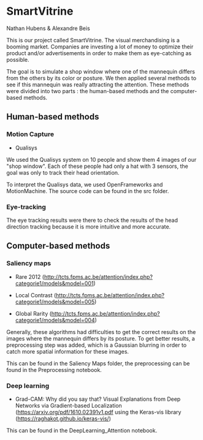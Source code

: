 # SmartVitrine
Nathan Hubens & Alexandre Beis


This is our project called SmartVitrine. The visual merchandising is a booming market. Companies are investing a lot of money to optimize their product and/or advertisements in order to make them as eye-catching as possible.

The goal is to simulate a shop window where one of the mannequin differs from the others by its color or posture. We then applied several methods to see if this mannequin was really attracting the attention. These methods were divided into two parts : the human-based methods and the computer-based methods.


## Human-based methods

### Motion Capture

* Qualisys

We used the Qualisys system on 10 people and show them 4 images of our "shop window". Each of these people had only a hat with 3 sensors, the goal was only to track their head orientation.

To interpret the Qualisys data, we used OpenFrameworks and MotionMachine. The source code can be found in the src folder.


### Eye-tracking

The eye tracking results were there to check the results of the head direction tracking because it is more intuitive and more accurate.


## Computer-based methods

### Saliency maps


* Rare 2012 (http://tcts.fpms.ac.be/attention/index.php?categorie1/models&model=001)

* Local Contrast (http://tcts.fpms.ac.be/attention/index.php?categorie1/models&model=005)

* Global Rarity (http://tcts.fpms.ac.be/attention/index.php?categorie1/models&model=004)

Generally, these algorithms had difficulties to get the correct results on the images where the mannequin differs by its posture. To get better results, a preprocessing step was added, which is a Gaussian blurring in order to catch more spatial information for these images.

This can be found in the Saliency Maps folder, the preprocessing can be found in the Preprocessing notebook.

### Deep learning

* Grad-CAM: Why did you say that? Visual Explanations from Deep Networks via Gradient-based Localization (https://arxiv.org/pdf/1610.02391v1.pdf using the Keras-vis library (https://raghakot.github.io/keras-vis/)

This can be found in the DeepLearning_Attention notebook.



